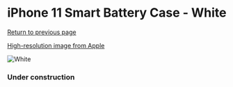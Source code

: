 # iPhone 11 Smart Battery Case - White

[Return to previous page](/iphone_xr)

[High-resolution image from Apple](https://store.storeimages.cdn-apple.com/8756/as-images.apple.com/is/MWVJ2?wid=4500&hei=4500&fmt=png)

<div style="width: 384px"><img src="/everypreview/MWVJ2.png" alt="White"></div>

### Under construction
